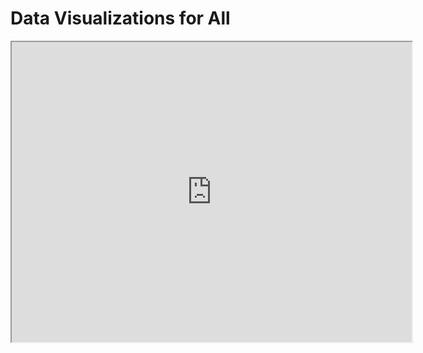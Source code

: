 # Data Visualizations for All



<iframe src="https://www.google.com/maps/d/embed?mid=1d0LN434EEf-SfYIUf7zC2z0V9I6gOkVe" width="640" height="480"></iframe>

